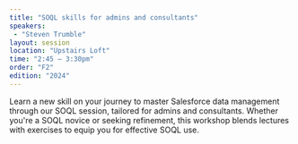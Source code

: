 ```yaml
---
title: "SOQL skills for admins and consultants"
speakers:
 - "Steven Trumble"
layout: session
location: "Upstairs Loft"
time: "2:45 — 3:30pm"
order: "F2"
edition: "2024"
---
```


Learn a new skill on your journey to master Salesforce data management through our SOQL session, tailored for admins and consultants. Whether you're a SOQL novice or seeking refinement, this workshop blends lectures with exercises to equip you for effective SOQL use.